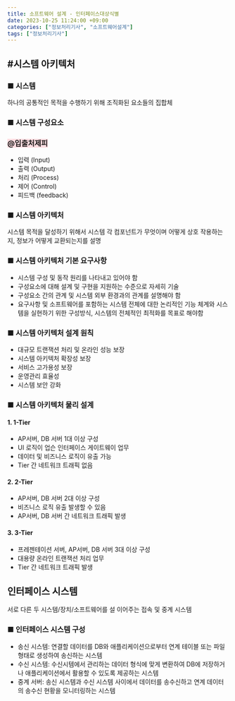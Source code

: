 ```yaml
---
title: 소프트웨어 설계 - 인터페이스대상식별
date: 2023-10-25 11:24:00 +09:00
categories: ["정보처리기사", "소프트웨어설계"]
tags: ["정보처리기사"]
---
```


<span style="color:#f00"></span>

## #시스템 아키텍처

### ■ 시스템

하나의 공통적인 목적을 수행하기 위해 조직화된 요소들의 집합체

### ■ 시스템 구성요소

### <span style="background-color:#ffdce0">@입출처제피</span>

- 입력 (Input)
- 출력 (Output)
- 처리 (Process)
- 제어 (Control)
- 피드백 (feedback)

### ■ 시스템 아키텍처

시스템 목적을 달성하기 위해서 시스템 각 컴포넌트가 무엇이며 어떻게 상호 작용하는지, 정보가 어떻게 교환되는지를 설명

### ■ 시스템 아키텍처 기본 요구사항

- 시스템 구성 및 동작 원리를 나타내고 있어야 함
- 구성요소에 대해 설계 및 구현을 지원하는 수준으로 자세히 기술
- 구성요소 간의 관계 및 시스템 외부 환경과의 관계를 설명해야 함
- 요구사항 및 소프트웨어를 포함하는 시스템 전체에 대한 논리적인 기능 체계와 시스템을 실현하기 위한 구성방식, 시스템의 전체적인 최적화를 목표로 해야함

### ■ 시스템 아키텍처 설계 원칙

- 대규모 트랜잭션 처리 및 온라인 성능 보장
- 시스템 아키텍처 확장성 보장
- 서비스 고가용성 보장
- 운영관리 효율성
- 시스템 보안 강화

### ■ 시스템 아키텍처 물리 설계

#### 1. 1-Tier

- AP서버, DB 서버 1대 이상 구성
- UI 로직이 업슨 인터페이스 게이트웨이 업무
- 데이터 및 비즈니스 로직이 유출 가능
- Tier 간 네트워크 트래픽 없음

#### 2. 2-Tier

- AP서버, DB 서버 2대 이상 구성
- 비즈니스 로직 유출 발생할 수 있음
- AP서버, DB 서버 간 네트워크 트래픽 발생

#### 3. 3-Tier

- 프레젠테이션 서버, AP서버, DB 서버 3대 이상 구성
- 대용량 온라인 트랜잭션 처리 업무
- Tier 간 네트워크 트래픽 발생

## 인터페이스 시스템

서로 다른 두 시스템/장치/소프트웨어를 설 이어주는 접속 및 중계 시스템

### ■ 인터페이스 시스템 구성

- 송신 시스템: 연결할 데이터를 DB와 애플리케이션으로부터 연계 테이블 또는 파일 형태로 생성하여 송신하는 시스템
- 수신 시스템: 수신시템에서 관리하는 데이터 형식에 맞게 변환하여 DB에 저장하거나 애플리케이션에서 활용할 수 있도록 제공하는 시스템
- 중계 서버: 송신 시스템과 수신 시스템 사이에서 데이터를 송수신하고 연계 데이터의 송수신 현황을 모니터링하는 시스템
